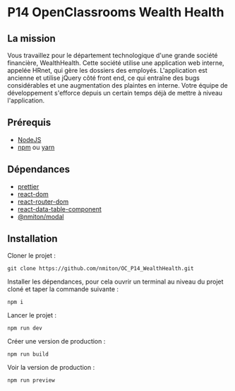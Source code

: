 # P14 OpenClassrooms Wealth Health

## La mission

Vous travaillez pour le département technologique d'une grande société financière, WealthHealth. Cette société utilise une application web interne, appelée HRnet, qui gère les dossiers des employés. L'application est ancienne et utilise jQuery côté front end, ce qui entraîne des bugs considérables et une augmentation des plaintes en interne. Votre équipe de développement s'efforce depuis un certain temps déjà de mettre à niveau l'application.

## Prérequis

 - [NodeJS](https://nodejs.org/en) 
 - [npm](https://www.npmjs.com/) ou [yarn](https://yarnpkg.com/) 

## Dépendances

 - [prettier](https://www.npmjs.com/package/prettier)
 - [react-dom](https://www.npmjs.com/package/react-dom)
 - [react-router-dom](https://www.npmjs.com/package/react-router-dom)
 - [react-data-table-component](https://www.npmjs.com/package/react-data-table-component)
 - [@nmiton/modal](https://www.npmjs.com/package/@nmiton/modal)

## Installation 

Cloner le projet : 

```shell
git clone https://github.com/nmiton/OC_P14_WealthHealth.git
```

Installer les dépendances, pour cela ouvrir un terminal au niveau du projet cloné et taper la commande suivante :

```shell
npm i
```

Lancer le projet : 

```shell
npm run dev
```

Créer une version de production : 

```shell
npm run build
```

Voir la version de production : 

```shell
npm run preview
```